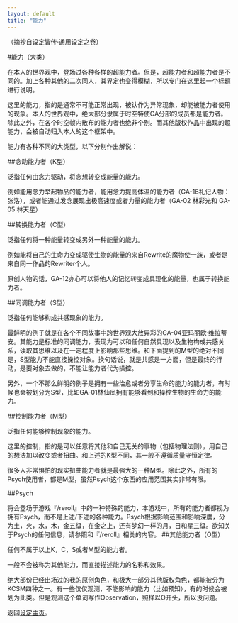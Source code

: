 ```yaml
---
layout: default
title: "能力"
---
```

（摘抄自设定皆传·通用设定之卷）

#能力（大类）

在本人的世界观中，登场过各种各样的超能力者。但是，超能力者和超能力者是不同的。加上各种其他的二次同人，其界定也变得模糊，所以专门在这里起一个标题进行说明。

这里的能力，指的是通常不可能正常出现，被认作为异常现象，却能被能力者使用的现象。本人的世界观中，绝大部分隶属于时空特使GA分部的成员都是能力者。除此之外，在各个时空帧内散布的能力者也绝非个别。而其他版权作品中出现的超能力，会被自动归入本人的这个框架中。

能力有各种不同的大类型，以下分别作出解说：

##念动能力者（K型）

泛指任何由念力驱动，将念想转变成能量的能力。

例如能用念力举起物品的能力者，能用念力提高体温的能力者（GA-16礼记人物：张洛），或者能通过发念展现出极高速度或者力量的能力者（GA-02 林彩光和 GA-05 林天星）

##转换能力者（C型）

泛指任何将一种能量转变成另外一种能量的能力。

例如能将自己的生命力变成驱使生物的能量的来自Rewrite的魔物使一族，或者是来自同一作品的Rewriter个人。

原创人物的话，GA-12亦心可以将他人的记忆转变成具现化的能量，也属于转换能力者。

##同调能力者（S型）

泛指任何能够构成共感现象的能力。

最鲜明的例子就是在各个不同故事中跨世界观大放异彩的GA-04亚玛丽欧·维拉蒂安。其能力是标准的同调能力，表现为可以和任何自然具现以及生物构成共感关系，读取其思维以及在一定程度上影响那些思维。和下面提到的M型的绝对不同是，S型能力不能直接操控对象。换句话说，就是共感是一方面，但是最终的行动，是要对象去做的，不能让能力者代为操控。

另外，一个不那么鲜明的例子是拥有一些治愈或者分享生命的能力的能力者，有时候也会被划分为S型，比如GA-01林仙凤拥有能够看到和操控生物的生命力的能力。

##控制能力者（M型）

泛指任何能够控制现象的能力。

这里的控制，指的是可以任意将其他和自己无关的事物（包括物理法则），用自己的想法加以改变或者扭曲。和上述的K型不同，其一般不遵循质量守恒定律。

很多人非常惧怕的现实扭曲能力者就是最强大的一种M型。除此之外，所有的Psych使用者，都是M型，虽然Psych这个东西的应用范围其实非常有限。

##Psych

将会登场于游戏『/reroll』中的一种特殊的能力，本游戏中，所有的能力者都视为拥有Psych，而不是上述/下述的各种能力。Psych根据影响范围和影响深度，分为土，火，水，木，金五级，在金之上，还有梦幻一样的月，日和星三级。欲知关于Psych的任何信息，请参照和『/reroll』相关的内容。
##其他能力者（O型）

任何不属于以上K，C，S或者M型的能力者。

一般不会被称为其他能力，而直接描述能力的名称和效果。

绝大部份已经出场过的我的原创角色，和极大一部分其他版权角色，都能被分为KCSM四种之一。有一些仅仅观测，不能影响的能力（比如预知），有的时候会被划为此类。但是观测这个单词写作Observation，照样以O开头，所以没问题。

返回[设定主页](https://amarillonmc.github.io/Settings/)。